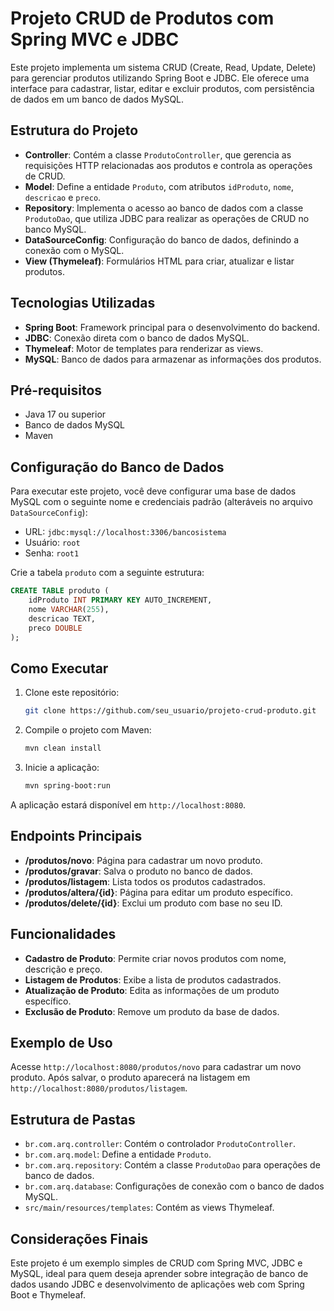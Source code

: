 # Projeto CRUD de Produtos com Spring MVC e JDBC

Este projeto implementa um sistema CRUD (Create, Read, Update, Delete) para gerenciar produtos utilizando Spring Boot e JDBC. Ele oferece uma interface para cadastrar, listar, editar e excluir produtos, com persistência de dados em um banco de dados MySQL.

## Estrutura do Projeto

- **Controller**: Contém a classe `ProdutoController`, que gerencia as requisições HTTP relacionadas aos produtos e controla as operações de CRUD.
- **Model**: Define a entidade `Produto`, com atributos `idProduto`, `nome`, `descricao` e `preco`.
- **Repository**: Implementa o acesso ao banco de dados com a classe `ProdutoDao`, que utiliza JDBC para realizar as operações de CRUD no banco MySQL.
- **DataSourceConfig**: Configuração do banco de dados, definindo a conexão com o MySQL.
- **View (Thymeleaf)**: Formulários HTML para criar, atualizar e listar produtos.

## Tecnologias Utilizadas

- **Spring Boot**: Framework principal para o desenvolvimento do backend.
- **JDBC**: Conexão direta com o banco de dados MySQL.
- **Thymeleaf**: Motor de templates para renderizar as views.
- **MySQL**: Banco de dados para armazenar as informações dos produtos.

## Pré-requisitos

- Java 17 ou superior
- Banco de dados MySQL
- Maven

## Configuração do Banco de Dados

Para executar este projeto, você deve configurar uma base de dados MySQL com o seguinte nome e credenciais padrão (alteráveis no arquivo `DataSourceConfig`):

- URL: `jdbc:mysql://localhost:3306/bancosistema`
- Usuário: `root`
- Senha: `root1`

Crie a tabela `produto` com a seguinte estrutura:

```sql
CREATE TABLE produto (
    idProduto INT PRIMARY KEY AUTO_INCREMENT,
    nome VARCHAR(255),
    descricao TEXT,
    preco DOUBLE
);
```

## Como Executar

1. Clone este repositório:
   ```bash
   git clone https://github.com/seu_usuario/projeto-crud-produto.git
   ```
2. Compile o projeto com Maven:
   ```bash
   mvn clean install
   ```
3. Inicie a aplicação:
   ```bash
   mvn spring-boot:run
   ```

A aplicação estará disponível em `http://localhost:8080`.

## Endpoints Principais

- **/produtos/novo**: Página para cadastrar um novo produto.
- **/produtos/gravar**: Salva o produto no banco de dados.
- **/produtos/listagem**: Lista todos os produtos cadastrados.
- **/produtos/altera/{id}**: Página para editar um produto específico.
- **/produtos/delete/{id}**: Exclui um produto com base no seu ID.

## Funcionalidades

- **Cadastro de Produto**: Permite criar novos produtos com nome, descrição e preço.
- **Listagem de Produtos**: Exibe a lista de produtos cadastrados.
- **Atualização de Produto**: Edita as informações de um produto específico.
- **Exclusão de Produto**: Remove um produto da base de dados.

## Exemplo de Uso

Acesse `http://localhost:8080/produtos/novo` para cadastrar um novo produto. Após salvar, o produto aparecerá na listagem em `http://localhost:8080/produtos/listagem`.

## Estrutura de Pastas

- `br.com.arq.controller`: Contém o controlador `ProdutoController`.
- `br.com.arq.model`: Define a entidade `Produto`.
- `br.com.arq.repository`: Contém a classe `ProdutoDao` para operações de banco de dados.
- `br.com.arq.database`: Configurações de conexão com o banco de dados MySQL.
- `src/main/resources/templates`: Contém as views Thymeleaf.

## Considerações Finais

Este projeto é um exemplo simples de CRUD com Spring MVC, JDBC e MySQL, ideal para quem deseja aprender sobre integração de banco de dados usando JDBC e desenvolvimento de aplicações web com Spring Boot e Thymeleaf.
